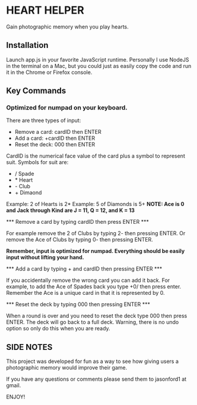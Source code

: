 # HEART HELPER
Gain photographic memory when you play hearts.

## Installation
Launch app.js in your favorite JavaScript runtime. Personally I use NodeJS in the terminal on a Mac, but you could just as easily copy the code and run it in the Chrome or Firefox console.

## Key Commands
### Optimized for numpad on your keyboard.
There are three types of input:
 - Remove a card: cardID then ENTER
 - Add a card: +cardID then ENTER
 - Reset the deck: 000 then ENTER

CardID is the numerical face value of the card plus a symbol to represent suit. Symbols for suit are:
 - / Spade
 - \* Heart
 - \- Club
 - \+ Dimaond

Example: 2 of Hearts is 2*
Example: 5 of Diamonds is 5+
__NOTE: Ace is 0 and Jack through Kind are J = 11, Q = 12, and K = 13__

*** Remove a card by typing cardID then press ENTER ***

For example remove the 2 of Clubs by typing 2- then pressing ENTER. Or remove the Ace of Clubs by typing 0- then pressing ENTER.

__Remember, input is optimized for numpad. Everything should be easily input without lifting your hand.__

*** Add a card by typing + and cardID then pressing ENTER *** 

If you accidentally remove the wrong card you can add it back. For example, to add the Ace of Spades back you type +0/ then press enter. Remember the Ace is a unique card in that it is represented by 0. 

*** Reset the deck by typing 000 then pressing ENTER ***

 When a round is over and you need to reset the deck type 000 then press ENTER. The deck will go back to a full deck. Warning, there is no undo option so only do this when you are ready.

## SIDE NOTES
This project was developed for fun as a way to see how giving users a photographic memory would improve their game.

If you have any questions or comments please send them to jasonford1 at gmail.

ENJOY!
